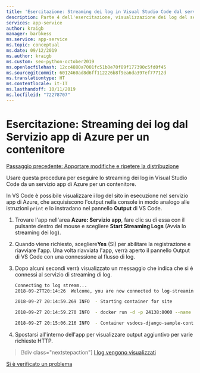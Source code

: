 ```yaml
---
title: 'Esercitazione: Streaming dei log in Visual Studio Code dal servizio app di Azure per un contenitore'
description: Parte 4 dell'esercitazione, visualizzazione dei log del servizio app di Azure per monitorarne il comportamento.
services: app-service
author: kraigb
manager: barbkess
ms.service: app-service
ms.topic: conceptual
ms.date: 09/12/2019
ms.author: kraigb
ms.custom: seo-python-october2019
ms.openlocfilehash: 12cc4880a7001fc51b0e70f89f177390c5fd0f45
ms.sourcegitcommit: 6012460ad8d6ff112226b8f9ea6da397ef77712d
ms.translationtype: HT
ms.contentlocale: it-IT
ms.lasthandoff: 10/11/2019
ms.locfileid: "72278707"
---
```

# <a name="tutorial-stream-logs-from-azure-app-service-for-a-container"></a>Esercitazione: Streaming dei log dal Servizio app di Azure per un contenitore

[Passaggio precedente: Apportare modifiche e ripetere la distribuzione](tutorial-deploy-containers-03.md)

Usare questa procedura per eseguire lo streaming dei log in Visual Studio Code da un servizio app di Azure per un contenitore.

In VS Code è possibile visualizzare i log del sito in esecuzione nel servizio app di Azure, che acquisiscono l'output nella console in modo analogo alle istruzioni `print` e lo instradano nel pannello **Output** di VS Code.

1. Trovare l'app nell'area **Azure: Servizio app**, fare clic su di essa con il pulsante destro del mouse e scegliere **Start Streaming Logs** (Avvia lo streaming dei log).

1. Quando viene richiesto, scegliere**Yes** (Sì) per abilitare la registrazione e riavviare l'app. Una volta riavviata l'app, verrà aperto il pannello Output di VS Code con una connessione al flusso di log.

1. Dopo alcuni secondi verrà visualizzato un messaggio che indica che si è connessi al servizio di streaming di log.

    ```bash
    Connecting to log stream...
    2018-09-27T20:14:26  Welcome, you are now connected to log-streaming service.

    2018-09-27 20:14:59.269 INFO  - Starting container for site

    2018-09-27 20:14:59.270 INFO  - docker run -d -p 24138:8000 --name vsdocs-django-sample-container_0 -e WEBSITES_PORT=8000 -e WEBSITE_SITE_NAME=vsdocs-django-sample-container -e WEBSITE_AUTH_ENABLED=False -e WEBSITE_ROLE_INSTANCE_ID=0 -e WEBSITE_INSTANCE_ID=02c705ae24eaf5f298e553a9c2724b9fe4485707c2d1c36137cd02931091e561 -e HTTP_LOGGING_ENABLED=1 vsdocsregistry.azurecr.io/python-sample-vscode-django-tutorial:latest

    2018-09-27 20:15:06.216 INFO  - Container vsdocs-django-sample-container_0 for site vsdocs-django-sample-container initialized successfully.
    ```

1. Spostarsi all'interno dell'app per visualizzare output aggiuntivo per varie richieste HTTP.

> [!div class="nextstepaction"]
> [I log vengono visualizzati](tutorial-deploy-containers-05.md)

[Si è verificato un problema](https://www.research.net/r/PWZWZ52?tutorial=vscode-appservice-containers&step=04-stream-logs)
